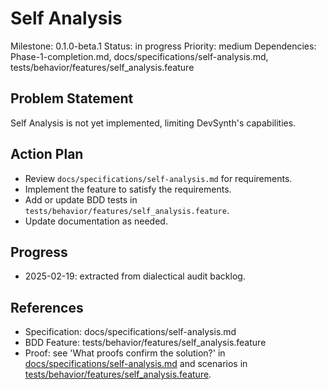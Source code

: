 # Self Analysis
Milestone: 0.1.0-beta.1
Status: in progress
Priority: medium
Dependencies: Phase-1-completion.md, docs/specifications/self-analysis.md, tests/behavior/features/self_analysis.feature

## Problem Statement
Self Analysis is not yet implemented, limiting DevSynth's capabilities.


## Action Plan
- Review `docs/specifications/self-analysis.md` for requirements.
- Implement the feature to satisfy the requirements.
- Add or update BDD tests in `tests/behavior/features/self_analysis.feature`.
- Update documentation as needed.

## Progress
- 2025-02-19: extracted from dialectical audit backlog.

## References
- Specification: docs/specifications/self-analysis.md
- BDD Feature: tests/behavior/features/self_analysis.feature
- Proof: see 'What proofs confirm the solution?' in [docs/specifications/self-analysis.md](../docs/specifications/self-analysis.md) and scenarios in [tests/behavior/features/self_analysis.feature](../tests/behavior/features/self_analysis.feature).
